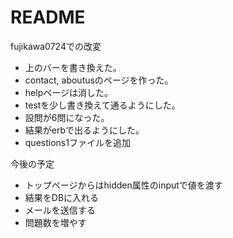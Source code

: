 # README

fujikawa0724での改変
* 上のバーを書き換えた。
* contact, aboutusのページを作った。
* helpページは消した。
* testを少し書き換えて通るようにした。
* 設問が6問になった。
* 結果がerbで出るようにした。
* questions1ファイルを追加

今後の予定
* トップページからはhidden属性のinputで値を渡す
* 結果をDBに入れる
* メールを送信する
* 問題数を増やす
